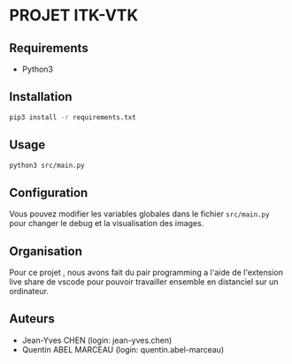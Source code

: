 # PROJET ITK-VTK

## Requirements

- Python3

## Installation

```sh
pip3 install -r requirements.txt
```

## Usage

```sh
python3 src/main.py
```

## Configuration

Vous pouvez modifier les variables globales dans le fichier `src/main.py` pour changer le debug et la visualisation des images.

## Organisation

Pour ce projet , nous avons fait du pair programming a l'aide de l'extension live share de vscode pour pouvoir travailler ensemble en distanciel sur un ordinateur.

## Auteurs

- Jean-Yves CHEN (login: jean-yves.chen)
- Quentin ABEL MARCEAU (login: quentin.abel-marceau)